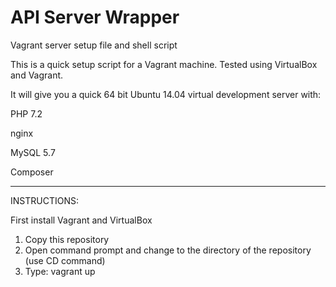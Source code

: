 # API Server Wrapper
Vagrant server setup file and shell script

This is a quick setup script for a Vagrant machine.  Tested using VirtualBox and Vagrant.

It will give you a quick 64 bit Ubuntu 14.04 virtual development server with:

PHP 7.2

nginx

MySQL 5.7

Composer





-------------------------------------------------------------------------------------------

INSTRUCTIONS:

First install Vagrant and VirtualBox

1. Copy this repository
2. Open command prompt and change to the directory of the repository (use CD command) 
3. Type: vagrant up 


